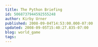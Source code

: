 ```yaml
---
title: The Python Briefing
id: 5068737944592555248
author: Kirby Urner
published: 2008-09-04T14:53:00.000-07:00
updated: 2008-09-05T15:40:27.835-07:00
blog: world_game
tags: 
---
```


